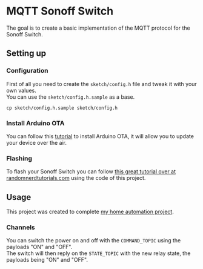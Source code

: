 # MQTT Sonoff Switch

The goal is to create a basic implementation of the MQTT protocol for the Sonoff Switch.

## Setting up

### Configuration

First of all you need to create the `sketch/config.h` file and tweak it with your own values.  
You can use the `sketch/config.h.sample` as a base.

```
cp sketch/config.h.sample sketch/config.h
```

### Install Arduino OTA

You can follow this [tutorial](https://github.com/esp8266/Arduino#using-git-version) to install Arduino OTA, it will allow you to update your device over the air.

### Flashing

To flash your Sonoff Switch you can follow [this great tutorial over at randomnerdtutorials.com](https://randomnerdtutorials.com/how-to-flash-a-custom-firmware-to-sonoff/) using the code of this project.

## Usage

This project was created to complete [my home automation project](https://github.com/k2r79/home-automation).

### Channels

You can switch the power on and off with the `COMMAND_TOPIC` using the payloads "ON" and "OFF".  
The switch will then reply on the `STATE_TOPIC` with the new relay state, the payloads being "ON" and "OFF".
